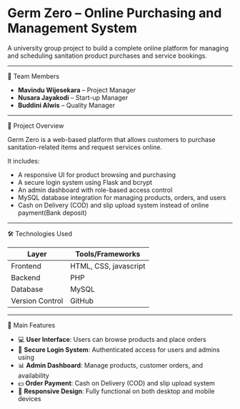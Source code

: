 # Germ Zero – Online Purchasing and Management System

A university group project to build a complete online platform for managing and scheduling sanitation product purchases and service bookings.

---

👥 Team Members

- **Mavindu Wijesekara** – Project Manager
- **Nusara Jayakodi** – Start-up Manager
- **Buddini Alwis** – Quality Manager  

---

📌 Project Overview

Germ Zero is a web-based platform that allows customers to purchase sanitation-related items and request services online.

It includes:
- A responsive UI for product browsing and purchasing  
- A secure login system using Flask and bcrypt  
- An admin dashboard with role-based access control  
- MySQL database integration for managing products, orders, and users  
- Cash on Delivery (COD) and slip upload system instead of online payment(Bank deposit)

---

🛠️ Technologies Used

| Layer       | Tools/Frameworks            |
|-------------|-----------------------------|
| Frontend    | HTML, CSS, javascript       |
| Backend     | PHP                         |
| Database    | MySQL                       |
| Version Control | GitHub                      |

---

 🚀 Main Features

- 💻 **User Interface**: Users can browse products and place orders  
- 🔐 **Secure Login System**: Authenticated access for users and admins using 
- 📊 **Admin Dashboard**: Manage products, customer orders, and availability  
- 💵 **Order Payment**: Cash on Delivery (COD) and slip upload system  
- 📱 **Responsive Design**: Fully functional on both desktop and mobile devices  

